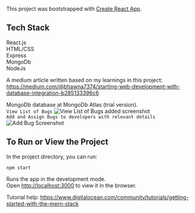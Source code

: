 This project was bootstrapped with [Create React App](https://github.com/facebook/create-react-app).

## Tech Stack
React.js<br />
HTML/CSS<br />
Express<br />
MongoDb<br />
NodeJs<br />

A medium article written based on my learnings in this project: https://medium.com/@bhawna7374/starting-web-development-with-database-integration-b285133396c6

MongoDb database at MongoDb Atlas (trial version).
<br />
```View List of Bugs```
![View List of Bugs added screenshot](https://github.com/bhawnapaliwal/Bug-Tracker/blob/master/view_bugs.png)
<br />
```Add and Assign Bugs to developers with relevant details```
![Add Bug Screenshot](https://github.com/bhawnapaliwal/Bug-Tracker/blob/master/add_bug.png)
## To Run or View the Project

In the project directory, you can run:

```npm start```

Runs the app in the development mode.<br />
Open [http://localhost:3000](http://localhost:3000) to view it in the browser.

Tutorial help:
https://www.digitalocean.com/community/tutorials/getting-started-with-the-mern-stack
